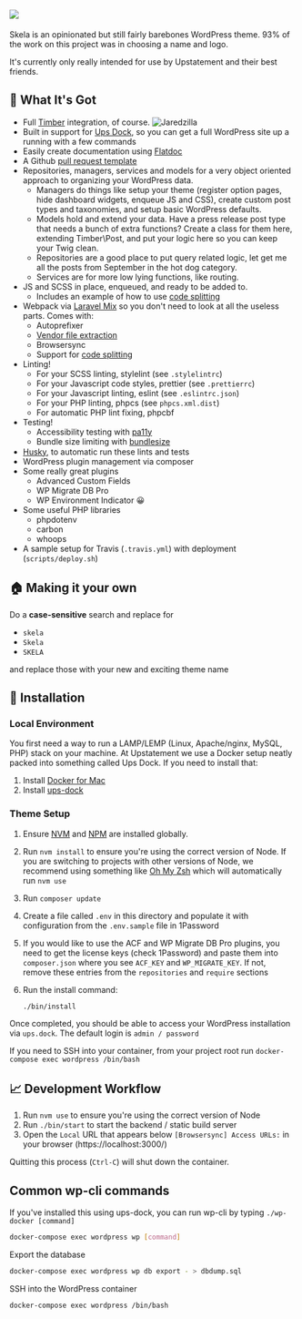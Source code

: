 <h1 align="center">
<img src="https://i.imgur.com/2GdqkHG.png" style="display: block; margin: 0 auto">
</h1>

Skela is an opinionated but still fairly barebones WordPress theme. 93% of the work on this project was in choosing a name and logo.

It's currently only really intended for use by Upstatement and their best friends.

## 🎁 What It's Got

- Full [Timber](https://www.upstatement.com/timber/) integration, of course. ![Jaredzilla](https://dujrsrsgsd3nh.cloudfront.net/img/emoticons/42425/jaredzilla-1369410877.gif)
- Built in support for [Ups Dock](https://github.com/Upstatement/ups-dock), so you can get a full WordPress site up a running with a few commands
- Easily create documentation using [Flatdoc](http://ricostacruz.com/flatdoc/)
- A Github [pull request template](.github/PULL_REQUEST_TEMPLATE.md)
- Repositories, managers, services and models for a very object oriented approach to organizing your WordPress data.
  - Managers do things like setup your theme (register option pages, hide dashboard widgets, enqueue JS and CSS), create custom post types and taxonomies, and setup basic WordPress defaults.
  - Models hold and extend your data. Have a press release post type that needs a bunch of extra functions? Create a class for them here, extending Timber\Post, and put your logic here so you can keep your Twig clean.
  - Repositories are a good place to put query related logic, let get me all the posts from September in the hot dog category.
  - Services are for more low lying functions, like routing.
- JS and SCSS in place, enqueued, and ready to be added to.
  - Includes an example of how to use [code splitting](https://webpack.js.org/guides/code-splitting/)
- Webpack via [Laravel Mix](https://github.com/JeffreyWay/laravel-mix) so you don't need to look at all the useless parts. Comes with:
  - Autoprefixer
  - [Vendor file extraction](https://laravel-mix.com/docs/2.1/extract)
  - Browsersync
  - Support for [code splitting](https://webpack.js.org/guides/code-splitting/)
- Linting!
  - For your SCSS linting, stylelint (see `.stylelintrc`)
  - For your Javascript code styles, prettier (see `.prettierrc`)
  - For your Javascript linting, eslint (see `.eslintrc.json`)
  - For your PHP linting, phpcs (see `phpcs.xml.dist`)
  - For automatic PHP lint fixing, phpcbf
- Testing!
  - Accessibility testing with [pa11y](https://github.com/pa11y/pa11y)
  - Bundle size limiting with [bundlesize](https://github.com/siddharthkp/bundlesize)
- [Husky](https://github.com/typicode/husky), to automatic run these lints and tests <img src="https://i.imgur.com/n9pF1TA.jpg" width="15px">
- WordPress plugin management via composer
- Some really great plugins
  - Advanced Custom Fields
  - WP Migrate DB Pro
  - WP Environment Indicator 😀
- Some useful PHP libraries
  - phpdotenv
  - carbon
  - whoops
- A sample setup for Travis (`.travis.yml`) with deployment (`scripts/deploy.sh`)

## 🏠 Making it your own

Do a **case-sensitive** search and replace for

- `skela`
- `Skela`
- `SKELA`

and replace those with your new and exciting theme name

## 🔨 Installation

### Local Environment

You first need a way to run a LAMP/LEMP (Linux, Apache/nginx, MySQL, PHP) stack on your machine.
At Upstatement we use a Docker setup neatly packed into something called Ups Dock. If you need to install that:

1. Install [Docker for Mac](https://www.docker.com/docker-mac)
2. Install [ups-dock](https://github.com/upstatement/ups-dock)

### Theme Setup

1. Ensure [NVM](https://github.com/creationix/nvm) and [NPM](https://www.npmjs.com/) are installed globally.

2. Run `nvm install` to ensure you're using the correct version of Node. If you are switching to projects with other versions of Node, we recommend using something like [Oh My Zsh](https://github.com/robbyrussell/oh-my-zsh) which will automatically run `nvm use`

3. Run `composer update`

4. Create a file called `.env` in this directory and populate it with configuration from the `.env.sample` file in 1Password

5. If you would like to use the ACF and WP Migrate DB Pro plugins, you need to get the license keys (check 1Password) and paste them into `composer.json` where you see `ACF_KEY` and `WP_MIGRATE_KEY`. If not, remove these entries from the `repositories` and `require` sections

6. Run the install command:

   ```bash
   ./bin/install
   ```

Once completed, you should be able to access your WordPress installation via `ups.dock`. The default login is `admin / password`

If you need to SSH into your container, from your project root run `docker-compose exec wordpress /bin/bash`

## 📈 Development Workflow

1. Run `nvm use` to ensure you're using the correct version of Node
2. Run `./bin/start` to start the backend / static build server
3. Open the `Local` URL that appears below `[Browsersync] Access URLs:` in your browser (https://localhost:3000/)

Quitting this process (`Ctrl-C`) will shut down the container.

## Common wp-cli commands

If you've installed this using ups-dock, you can run wp-cli by typing `./wp-docker [command]`

```bash
docker-compose exec wordpress wp [command]
```

Export the database

```bash
docker-compose exec wordpress wp db export - > dbdump.sql
```

SSH into the WordPress container

```bash
docker-compose exec wordpress /bin/bash
```
